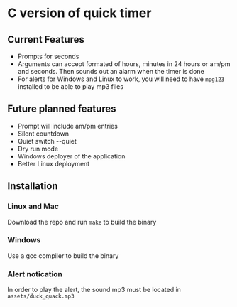 # C version of quick timer

## Current Features
- Prompts for seconds
- Arguments can accept formated of hours, minutes in 24 hours or am/pm
  and seconds. Then sounds out an alarm when the timer is done
- For alerts for Windows and Linux to work, you will need to have `mpg123`
  installed to be able to play mp3 files

## Future planned features
- Prompt will include am/pm entries
- Silent countdown
- Quiet switch --quiet
- Dry run mode
- Windows deployer of the application
- Better Linux deployment

## Installation
### Linux and Mac
Download the repo and run `make` to build the binary

### Windows
Use a gcc compiler to build the binary

### Alert notication
In order to play the alert, the sound mp3 must be located in
`assets/duck_quack.mp3`

